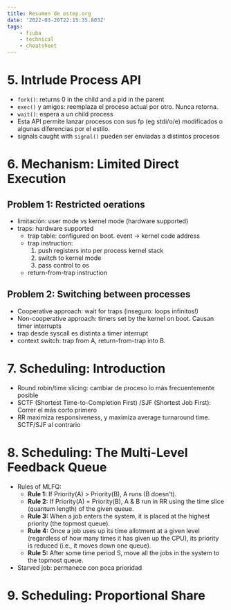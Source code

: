 ```yaml
---
title: Resumen de ostep.org
date: '2022-03-20T22:15:35.803Z'
tags:
    - fiuba
    - technical
    - cheatsheet
---
```


# 5. Intrlude Process API

- `fork()`: returns 0 in the child and a pid in the parent
- `exec()` y amigos: reemplaza el proceso actual por otro. Nunca retorna.
- `wait()`: espera a un child process
- Esta API permite lanzar procesos con sus fp (eg stdi/o/e) modificados o algunas diferencias por el estilo.
- signals caught with `signal()` pueden ser enviadas a distintos procesos

# 6. Mechanism: Limited Direct Execution
## Problem 1: Restricted oerations
- limitación: user mode vs kernel mode (hardware supported)
- traps: hardware supported 
	- trap table: configured on boot. event -> kernel code address
	- trap instruction:
		1. push registers into per process kernel stack
		2. switch to kernel mode
		3. pass control to os
	- return-from-trap instruction 
## Problem 2: Switching between processes
- Cooperative approach: wait for traps (inseguro: loops infinitos!)
- Non-cooperative approach: timers set by the kernel on boot. Causan timer interrupts
- trap desde syscall es distinta a timer interrupt
- context switch: trap from A, return-from-trap  into B.

# 7. Scheduling: Introduction
- Round robin/time slicing: cambiar de proceso lo más frecuentemente posible
- SCTF (Shortest Time-to-Completion First) /SJF (Shortest Job First): Correr el más corto primero
- RR maximiza responsiveness, y maximiza average turnaround time. SCTF/SJF al contrario

# 8. Scheduling:  The Multi-Level Feedback Queue
- Rules of MLFQ:
	- **Rule 1:** If Priority(A) > Priority(B), A runs (B doesn’t).
	- **Rule 2:** If Priority(A) = Priority(B), A & B run in RR using the time slice (quantum length) of the given queue.
	- **Rule 3:** When a job enters the system, it is placed at the highest priority (the topmost queue).
	- **Rule 4:** Once a job uses up its time allotment at a given level (regardless of how many times it has given up the CPU), its priority is reduced (i.e., it moves down one queue).
	- **Rule 5:** After some time period S, move all the jobs in the system to the topmost queue.
- Starved job: permanece con poca prioridad
# 9. Scheduling: Proportional Share
